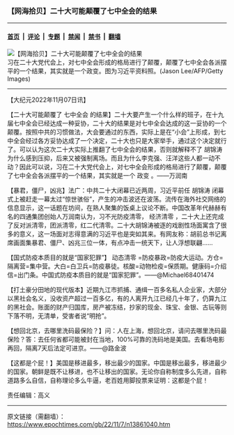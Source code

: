 ### 【网海拾贝】二十大可能颠覆了七中全会的结果

---

#### [首页](../../../..?n13861040) &nbsp;|&nbsp; [评论](../../../../../epoch-comment?n13861040) &nbsp;|&nbsp; [专题](../../../../../epoch-special?n13861040) &nbsp;|&nbsp; [禁闻](../../../../../epoch-news?n13861040) &nbsp;|&nbsp; [禁书](../../../../../books?n13861040) &nbsp;|&nbsp; [翻墙](https://github.com/gfw-breaker/nogfw/blob/master/README.md?n13861040)


<div><img alt="【网海拾贝】二十大可能颠覆了七中全会的结果" class="attachment-djy_600_400 size-djy_600_400 wp-post-image" src="https://i.epochtimes.com/assets/uploads/2022/11/id13861050-cc1a4b1a63c31b8a3f0fd1d7eb4b0c2c_1200x1200_1200x1200-600x400@.jpeg"/>
<div class="caption">
 习在二十大党代会上，对七中全会形成的格局进行了颠覆，颠覆了七中全会各派摆平的一个结果，其实就是一个政变。图为习近平资料照。(Jason Lee/AFP/Getty Images)
</div></div><hr/><div class="post_content" id="artbody" itemprop="articleBody">
 <!-- article content begin -->
 <p>
  【大纪元2022年11月07日讯】
 </p>
 <p>
  【二十大可能颠覆了
  <ok href="https://www.epochtimes.com/gb/tag/%E4%B8%83%E4%B8%AD%E5%85%A8%E4%BC%9A.html">
   七中全会
  </ok>
  的结果】二十大要产生一个什么样的班子，在十九届七中全会已经达成一种妥协，二十大的结果是对七中全会达成的这一妥协的一个颠覆。按照中共的习惯做法，大会要通过的东西，实际上是在“小会”上形成，到七中全会经过各方妥协达成了一个决定，二十大也只是大家举手，通过这个决定就行了。可以认为这次二十大实际上推翻了七中全会的结果，否则就解释不了
  <ok href="https://www.epochtimes.com/gb/tag/%E8%83%A1%E9%94%A6%E6%B6%9B.html">
   胡锦涛
  </ok>
  为什么感到压抑，后来又被强制离场。而且为什么李克强、汪洋这些人都一动不动？因此可以说，习在二十大党代会上，对七中全会形成的格局进行了颠覆，颠覆了七中全会各派摆平的一个结果，其实就是一个
  <ok href="https://www.epochtimes.com/gb/tag/%E6%94%BF%E5%8F%98.html">
   政变
  </ok>
  。——万润南
 </p>
 <p>
  【暴君，僵尸，凶兆】法广：中共二十大闭幕已近两周，习近平前任
  <ok href="https://www.epochtimes.com/gb/tag/%E8%83%A1%E9%94%A6%E6%B6%9B.html">
   胡锦涛
  </ok>
  闭幕式上被赶走一幕太过“惊世骇俗”，产生的冲击波还在波荡。流传在海外社交网络的信息显示，这一话题在坊间，在熟人聚集的饭桌上议论不断。中国改革年代赫赫有名的四通集团创始人万润南认为，习不光防疫清零，
  <ok href="https://www.epochtimes.com/gb/tag/%E7%BB%8F%E6%B5%8E%E6%B8%85%E9%9B%B6.html">
   经济清零
  </ok>
  ，二十大上还完成了反对派清零，团派清零，红二代清零。二十大胡锦涛被逐的戏剧性场面寓含了很多的意义，这一场面对志得意满的习近平也是突如其来。有网友称：胡前总书记离席画面集暴君、僵尸、凶兆三位一体，有点冲击一统天下，让人浮想联翩……
 </p>
 <p>
  【国式防疫本质目的就是“国家犯罪”】
  <ok href="https://www.epochtimes.com/gb/tag/%E5%8A%A8%E6%80%81%E6%B8%85%E9%9B%B6.html">
   动态清零
  </ok>
  =防疫暴政=防疫大运动。方仓=隔离营=集中营。大白=白卫兵=防疫暴徒。核酸=动物检疫=保质期。健康码=介绍信=出门条。中国式防疫本质目的就是“国家犯罪”。——@Michael68401474
 </p>
 <p>
  【打土豪分田地的现代版本】近期九江市抓捕、通缉一百多名私人企业家，大部分以黑社会名义，没收资产超过一百多亿，有的人离开九江已经几十年了，仍算九江的黑社会。账面的财产归国库，房产被冻结，抄家的现金、珠宝、金银、古玩等则下落不明，无清单，受害者说“明抢”。
 </p>
 <p>
  【想回北京，去哪里洗码最保险？】问：人在上海，想回北京，请问去哪里洗码最保险？答：去任何省都可能被封在当地，100%可靠的洗码地是美国。去看场电影再回，隔离7天后法定可进京。——@路金波
 </p>
 <p>
  【这都是个屁！】美国是移进最多，移出最少的国家。中国是移出最多，移进最少的国家。朝鲜是既不让移进，也不让移出的国家。无论你自称制度多么先进，自称道路多么自信，自称理论多么牛逼，老百姓用脚投票来证明：这都是个屁！
 </p>
 <p>
  责任编辑：高义
 </p>
 <!-- article content end -->
 <div id="below_article_ad">
 </div>
</div>


---

原文链接（需翻墙）：https://www.epochtimes.com/gb/22/11/7/n13861040.htm